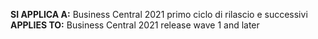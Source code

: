 <span data-ttu-id="f2db6-101"><Token> **SI APPLICA A:** Business Central 2021 primo ciclo di rilascio e successivi</Token></span><span class="sxs-lookup"><span data-stu-id="f2db6-101"><Token> **APPLIES TO:** Business Central 2021 release wave 1 and later</Token></span></span>